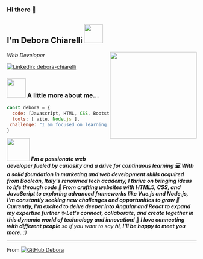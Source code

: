 ### Hi there 👋


<h2> I'm Debora Chiarelli  <img src="https://media.giphy.com/media/d7bf31t07feJBZ4XKd/giphy.gif" width="50"></h2>
<img align='right' src="https://media.giphy.com/media/v1.Y2lkPTc5MGI3NjExOGJ6cnZrMWVhZmZsZnVrYzJsOTg0MnhnaGhtYWRzbGg1MHcxZjcxciZlcD12MV9pbnRlcm5hbF9naWZfYnlfaWQmY3Q9Zw/RkWCKSpNUbb7nZkGzD/giphy.gif" width="230">
<p><em> Web Developer</em></p>

[![Linkedin: debora-chiarelli](https://img.shields.io/badge/-debora-chiarelli-blue?style=flat-square&logo=Linkedin&logoColor=white&link=https://www.linkedin.com/in/debora-chiarelli/)](https://www.linkedin.com/in/debora-chiarelli/)

### <img src="https://media.giphy.com/media/v1.Y2lkPTc5MGI3NjExYTl2aXcwdDV4cTZ6a3RnNDlyYzN6YmJ2eTE4Y2x6bHJ3enp4azU1NyZlcD12MV9pbnRlcm5hbF9naWZfYnlfaWQmY3Q9Zw/A5ZYeQvPfTC1cxz0Nk/giphy.gif" width="50"> A little more about me...  

```javascript
const debora = {
  code: [Javascript, HTML, CSS, Bootstrap, Vue.js, Sass ],
  tools: [ vite, Node.js ],
 challenge: "I am focused on learning Angular and React"
}
```

<img src="https://media.giphy.com/media/jaWSNspKe5xeCZn0Qg/giphy.gif" width="60"> <em><b>
I'm a passionate web developer fueled by curiosity and a drive for continuous learning 💻
With a solid foundation in marketing and web development skills acquired from Boolean, Italy's renowned tech academy, I thrive on bringing ideas to life through code 🤩
From crafting websites with HTML5, CSS, and JavaScript to exploring advanced frameworks like Vue.js and Node.js, I'm constantly seeking new challenges and opportunities to grow 💪
Currently, I'm excited to delve deeper into Angular and React to expand my expertise further ✨
Let's connect, collaborate, and create together in this dynamic world of technology and innovation! 🚀
I love connecting with different people</b> so if you want to say <b>hi, I'll be happy to meet you more.</b> :)</em>

---

From [![GitHub Debora](https://img.shields.io/github/followers/DeboraChiarelli?label=follow&style=social)](https://github.com/DeboraChiarelli)




